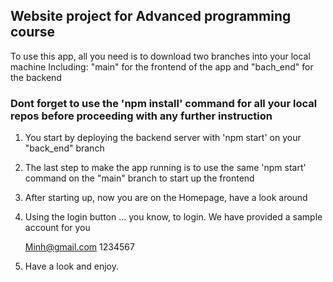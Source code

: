 ## Website project for Advanced programming course
To use this app, all you need is to download two branches into your local machine
Including: "main" for the frontend of the app and "bach_end" for the backend
### Dont forget to use the 'npm install' command for all your local repos before proceeding with any further instruction
1. You start by deploying the backend server with 'npm start' on your "back_end" branch
2. The last step to make the app running is to use the same 'npm start' command on the "main" branch to start up the frontend
3. After starting up, now you are on the Homepage, have a look around
4. Using the login button ... you know, to login. We have provided a sample account for you

   Minh@gmail.com
   1234567
6. Have a look and enjoy.
   
